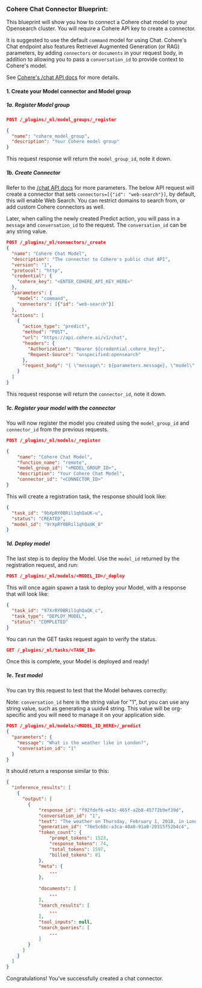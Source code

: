 ### Cohere Chat Connector Blueprint:

This blueprint will show you how to connect a Cohere chat model to your Opensearch cluster. You will require a Cohere API key to create a connector.

It is suggested to use the default `command` model for using Chat. Cohere's Chat endpoint also features Retrievel Augmented Generation (or RAG) parameters, by adding `connectors` or `documents` in your request body, in addition to allowing you to pass a `conversation_id` to provide context to Cohere's model. 

See [Cohere's /chat API docs](https://docs.cohere.com/reference/chat) for more details.

#### 1. Create your Model connector and Model group

##### 1a. Register Model group

```json
POST /_plugins/_ml/model_groups/_register

{
  "name": "cohere_model_group",
  "description": "Your Cohere model group"
}
```

This request response will return the `model_group_id`, note it down.

##### 1b. Create Connector

Refer to the [/chat API docs](https://docs.cohere.com/reference/chat) for more parameters. The below API request will create a connector that sets `connectors=[{"id": "web-search"}]`, by default, this will enable Web Search. You can restrict domains to search from, or add custom Cohere connectors as well. 

Later, when calling the newly created Predict action, you will pass in a `message` and `conversation_id` to the request. The `conversation_id` can be any string value.

```json
POST /_plugins/_ml/connectors/_create
{
  "name": "Cohere Chat Model",
  "description": "The connector to Cohere's public chat API",
  "version": "1",
  "protocol": "http",
  "credential": {
    "cohere_key": "<ENTER_COHERE_API_KEY_HERE>"
  },
  "parameters": {
    "model": "command",
    "connectors": [{"id": "web-search"}]
  },
  "actions": [
    {
      "action_type": "predict",
      "method": "POST",
      "url": "https://api.cohere.ai/v1/chat",
      "headers": {
        "Authorization": "Bearer ${credential.cohere_key}",
        "Request-Source": "unspecified:opensearch"
      },
      "request_body": "{ \"message\": ${parameters.message}, \"model\": \"${parameters.model}\", \"connectors\": \"${parameters.connectors}\", \"conversation_id\": \"${parameters.conversation_id}\" }"
    }
  ]
}
```

This request response will return the `connector_id`, note it down.

##### 1c. Register your model with the connector

You will now register the model you created using the `model_group_id` and `connector_id` from the previous requests.

```json
POST /_plugins/_ml/models/_register

{
    "name": "Cohere Chat Model",
    "function_name": "remote",
    "model_group_id": "<MODEL_GROUP_ID>",
    "description": "Your Cohere Chat Model",
    "connector_id": "<CONNECTOR_ID>"
}
```

This will create a registration task, the response should look like:

```json
{
  "task_id": "9bXpRY0BRil1qhQaUK-u",
  "status": "CREATED",
  "model_id": "9rXpRY0BRil1qhQaUK_8"
}
```

##### 1d. Deploy model

The last step is to deploy the Model. Use the `model_id` returned by the registration request, and run:

```json
POST /_plugins/_ml/models/<MODEL_ID>/_deploy
```

This will once again spawn a task to deploy your Model, with a response that will look like:

```json
{
  "task_id": "97XrRY0BRil1qhQaQK_c",
  "task_type": "DEPLOY_MODEL",
  "status": "COMPLETED"
}
```

You can run the GET tasks request again to verify the status.

```json
GET /_plugins/_ml/tasks/<TASK_ID>
```

Once this is complete, your Model is deployed and ready!

##### 1e. Test model

You can try this request to test that the Model behaves correctly:

Note: `conversation_id` here is the string value for "1", but you can use any string value, such as generating a uuidv4 string. This value will be org-specific and you will need to manage it on your application side.

```json
POST /_plugins/_ml/models/<MODEL_ID_HERE>/_predict
{
  "parameters": {
    "message": "What is the weather like in London?",
    "conversation_id": "1"
  }
}
```

It should return a response similar to this:

```json
{
  "inference_results": [
    {
      "output": [
        {
            "response_id": "f92fdef6-e43c-465f-a2b8-45772b9ef39d",
            "conversation_id": "1",
            "text": "The weather on Thursday, February 1, 2018, in London will be an overcast high of 13°C and a low of 10°C. Unfortunately, I cannot give you a detailed weather forecast for the next ten days in London, as it varies considerably across different sources. Would you like to know more about the weather on any particular day within the next ten?",
            "generation_id": "76e5c68c-a3ca-40a0-91a9-20315f52b4c4",
            "token_count": {
                "prompt_tokens": 1523,
                "response_tokens": 74,
                "total_tokens": 1597,
                "billed_tokens": 81
            },
            "meta": {
                ...
            },
           
            "documents": [
                ...
            ],
            "search_results": [
                ...
            ],
            "tool_inputs": null,
            "search_queries": [
                ...
            ]
        }
      ]
    }
  ]
}
```

Congratulations! You've successfully created a chat connector.
